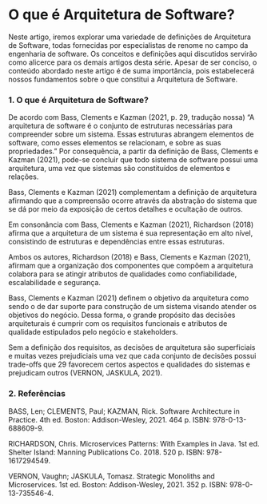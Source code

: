 # O que é Arquitetura de Software?

Neste artigo, iremos explorar uma variedade de definições de Arquitetura de Software, todas fornecidas por especialistas de renome no campo da engenharia de software. Os conceitos e definições aqui discutidos servirão como alicerce para os demais artigos desta série. Apesar de ser conciso, o conteúdo abordado neste artigo é de suma importância, pois estabelecerá nossos fundamentos sobre o que constitui a Arquitetura de Software.

### 1. O que é Arquitetura de Software?

De acordo com Bass, Clements e Kazman (2021, p. 29, tradução nossa) “A arquitetura de software é o conjunto de estruturas necessárias para compreender sobre um sistema. Essas estruturas abrangem elementos de software, como esses elementos se relacionam, e sobre as suas propriedades.” Por consequência, a partir da definição de Bass, Clements e Kazman (2021), pode-se concluir que todo sistema de software possui uma arquitetura, uma vez que sistemas são constituídos de elementos e relações.&#x20;

Bass, Clements e Kazman (2021) complementam a definição de arquitetura afirmando que a compreensão ocorre através da abstração do sistema que se dá por meio da exposição de certos detalhes e ocultação de outros.&#x20;

Em consonância com Bass, Clements e Kazman (2021), Richardson (2018) afirma que a arquitetura de um sistema é sua representação em alto nível, consistindo de estruturas e dependências entre essas estruturas.&#x20;

Ambos os autores, Richardson (2018) e Bass, Clements e Kazman (2021), afirmam que a organização dos componentes que compõem a arquitetura colabora para se atingir atributos de qualidades como confiabilidade, escalabilidade e segurança.&#x20;

Bass, Clements e Kazman (2021) definem o objetivo da arquitetura como sendo o de dar suporte para construção de um sistema visando atender os objetivos do negócio. Dessa forma, o grande propósito das decisões arquiteturais é cumprir com os requisitos funcionais e atributos de qualidade estipulados pelo negócio e stakeholders.&#x20;

Sem a definição dos requisitos, as decisões de arquitetura são superficiais e muitas vezes prejudiciais uma vez que cada conjunto de decisões possui trade-offs que 29 favorecem certos aspectos e qualidades do sistemas e prejudicam outros (VERNON, JASKULA, 2021).



### 2. Referências

BASS, Len; CLEMENTS, Paul; KAZMAN, Rick. Software Architecture in Practice. 4th ed. Boston: Addison-Wesley, 2021. 464 p. ISBN: 978-0-13-688609-9.

RICHARDSON, Chris. Microservices Patterns: With Examples in Java. 1st ed. Shelter Island: Manning Publications Co. 2018. 520 p. ISBN: 978-1617294549.

VERNON, Vaughn; JASKULA, Tomasz. Strategic Monoliths and Microservices. 1st ed. Boston: Addison-Wesley, 2021. 352 p. ISBN: 978-0-13-735546-4.

